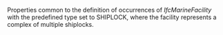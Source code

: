 Properties common to the definition of occurrences of _IfcMarineFacility_ with the predefined type set to SHIPLOCK, where the facility represents a complex of multiple shiplocks.
